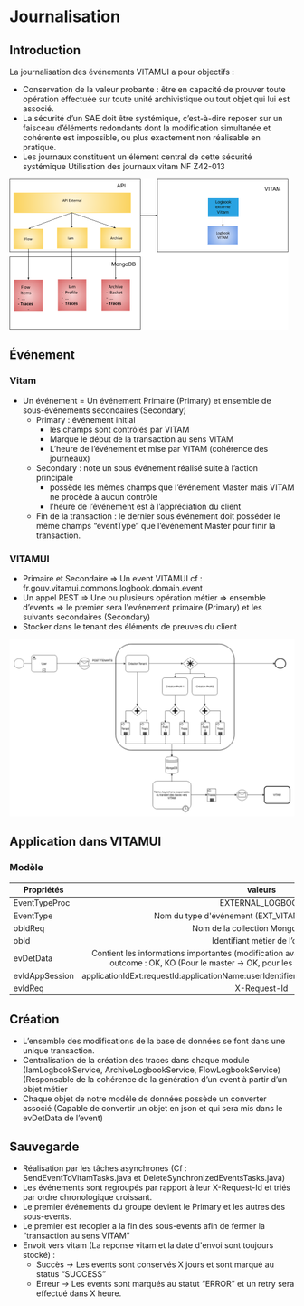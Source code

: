 
# Journalisation

## Introduction

La journalisation des événements VITAMUI a pour objectifs :

* Conservation de la valeur probante : être en capacité de prouver toute opération effectuée sur toute unité archivistique ou tout objet qui lui est associé.
* La sécurité d’un SAE doit être systémique, c’est-à-dire reposer sur un faisceau d’éléments redondants dont la modification simultanée et cohérente est impossible, ou plus exactement non réalisable en pratique.
* Les journaux constituent un élément central de cette sécurité systémique
Utilisation des journaux vitam NF Z42-013

![Journalisation](../images/journalisation_architecture.png)

## Événement
### Vitam
* Un événement = Un événement Primaire (Primary) et ensemble de sous-événements secondaires (Secondary)
    * Primary : événement initial
        * les champs sont contrôlés par VITAM
        * Marque le début de la transaction au sens VITAM 
        * L’heure de l’événement et mise par VITAM (cohérence des journeaux) 
    * Secondary : note un sous événement réalisé suite à l’action principale
        * possède les mêmes champs que l’événement Master mais VITAM ne procède à aucun contrôle
        * l’heure de l’êvénement est à l’appréciation du client
    * Fin de la transaction : le dernier sous événement doit posséder le même champs “eventType” que l’événement Master pour finir la transaction.

### VITAMUI
* Primaire et Secondaire => Un event VITAMUI cf : fr.gouv.vitamui.commons.logbook.domain.event
* Un appel REST => Une ou plusieurs opération métier => ensemble d’events => le premier sera l'evénement primaire (Primary) et les suivants secondaires (Secondary)
* Stocker dans le tenant des éléments de preuves du client

![Journalisation](../images/journalisation_transaction.png)

## Application dans VITAMUI

### Modèle

|Propriétés       | valeurs                                           |
|-----------------|:-------------------------------------------------:|
|EventTypeProc    |EXTERNAL_LOGBOOK                                   |
|EventType        | Nom du type d'événement (EXT_VITAMUI_CREATE_USER)    |
|obIdReq          | Nom de la collection Mongo (USERS)      |
|obId             |Identifiant métier de l’objet       |
|evDetData        |Contient les informations importantes (modification avant/après contenu du nouvelle objet) outcome : OK, KO (Pour le master -> OK, pour les sous-events le champ est libre)       |
|evIdAppSession   |applicationIdExt:requestId:applicationName:userIdentifier:superUserIdentifier:customerIdentifier      |
|evIdReq          |X-Request-Id  |

## Création
* L’ensemble des modifications de la base de données se font dans une unique transaction. 
* Centralisation de la création des traces dans chaque module (IamLogbookService, ArchiveLogbookService, FlowLogbookService) (Responsable de la cohérence de la génération d’un event à partir d’un objet métier
* Chaque objet de notre modèle de données possède un converter associé (Capable de convertir un objet en json et qui sera mis dans le evDetData de l’event)

## Sauvegarde 
* Réalisation par les tâches asynchrones (Cf : SendEventToVitamTasks.java et DeleteSynchronizedEventsTasks.java)
* Les événements sont regroupés par rapport à leur X-Request-Id et triés par ordre chronologique croissant.
* Le premier événements du groupe devient le Primary et les autres des sous-events.
* Le premier est recopier a la fin des sous-events afin de fermer la “transaction au sens VITAM”
* Envoit vers vitam (La reponse vitam et la date d'envoi sont toujours stocké) :
    * Succès -> Les events sont conservés X jours et sont marqué au status “SUCCESS”
    * Erreur -> Les events sont marqués au statut “ERROR” et un retry sera effectué dans X heure.
